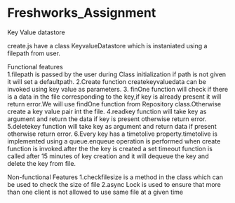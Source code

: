 # Freshworks_Assignment

Key Value datastore

create.js have a class KeyvalueDatastore which is instaniated using a filepath from user.

Functional features<br>
1.filepath is passed by the user during Class initialization if path is not given it will set a defaultpath.
2.Create function createkeyvaluedata can be invoked using key value as parameters.
3. finOne function will check if there is a data in the file corresponding to the key,if key is already present it will return error.We will use findOne function from Repository class.Otherwise create a key value pair int the file.
4.readkey function will take key as argument and return the data if key is present otherwise return error.
5.deletekey function will take key as argument and return data if present otherwise return error.
6.Every key has a timetolive property.timetolive is implemented using a queue.enqueue operation is performed when create function is invoked.after the the key is created a set timeout function is called after 15 minutes of key creation and it will dequeue the key and delete the key from file.

Non-functional Features
1.checkfilesize is a method in the class which can be used to check the size of file
2.async Lock is used to ensure that more than one client is not allowed to use same file at a given time

